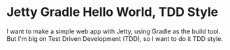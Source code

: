 Jetty Gradle Hello World, TDD Style
=====

I want to make a simple web app with Jetty, using Gradle as the build
tool.  But I'm big on Test Driven Development (TDD), so I want to do it
TDD style.
